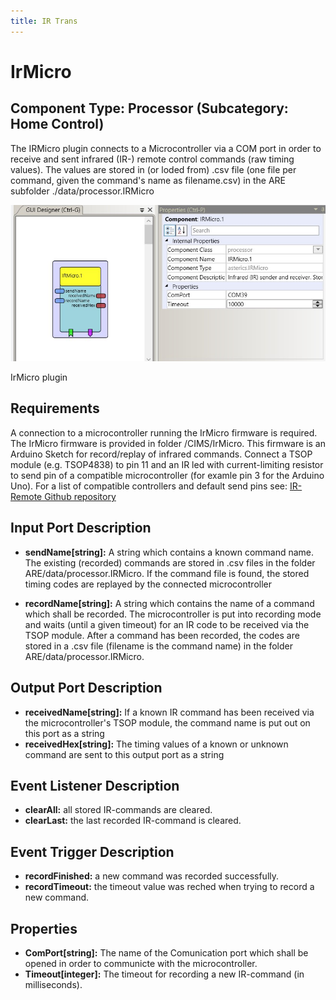 ```yaml
---
title: IR Trans
---
```


# IrMicro

## Component Type: Processor (Subcategory: Home Control)

The IRMicro plugin connects to a Microcontroller via a COM port in order to receive and sent infrared (IR-) remote control commands (raw timing values). The values are stored in (or loded from) .csv file (one file per command, given the command's name as filename.csv) in the ARE subfolder ./data/processor.IRMicro

![Screenshot: IrMicro plugin](./img/irmicro.jpg "Screenshot: IrMicro plugin")

IrMicro plugin

## Requirements

A connection to a microcontroller running the IrMicro firmware is required. The IrMicro firmware is provided in folder /CIMS/IrMicro. This firmware is an Arduino Sketch for record/replay of infrared commands. Connect a TSOP module (e.g. TSOP4838) to pin 11 and an IR led with current-limiting resistor to send pin of a compatible microcontroller (for examle pin 3 for the Arduino Uno). For a list of compatible controllers and default send pins see: [IR-Remote Github repository][1]

## Input Port Description

*   **sendName\[string\]:** A string which contains a known command name. The existing (recorded) commands are stored in .csv files in the folder ARE/data/processor.IRMicro. If the command file is found, the stored timing codes are replayed by the connected microcontroller  
    
*   **recordName\[string\]:** A string which contains the name of a command which shall be recorded. The microcontroller is put into recording mode and waits (until a given timeout) for an IR code to be received via the TSOP module. After a command has been recorded, the codes are stored in a .csv file (filename is the command name) in the folder ARE/data/processor.IRMicro.  
    

## Output Port Description

*   **receivedName\[string\]:** If a known IR command has been received via the microcontroller's TSOP module, the command name is put out on this port as a string
*   **receivedHex\[string\]:** The timing values of a known or unknown command are sent to this output port as a string

## Event Listener Description

*   **clearAll:** all stored IR-commands are cleared.
*   **clearLast:** the last recorded IR-command is cleared.

## Event Trigger Description

*   **recordFinished:** a new command was recorded successfully.
*   **recordTimeout:** the timeout value was reched when trying to record a new command.

## Properties

*   **ComPort\[string\]:** The name of the Comunication port which shall be opened in order to communicte with the microcontroller.
*   **Timeout\[integer\]:** The timeout for recording a new IR-command (in milliseconds).

[1]: https://github.com/z3t0/Arduino-IRremote